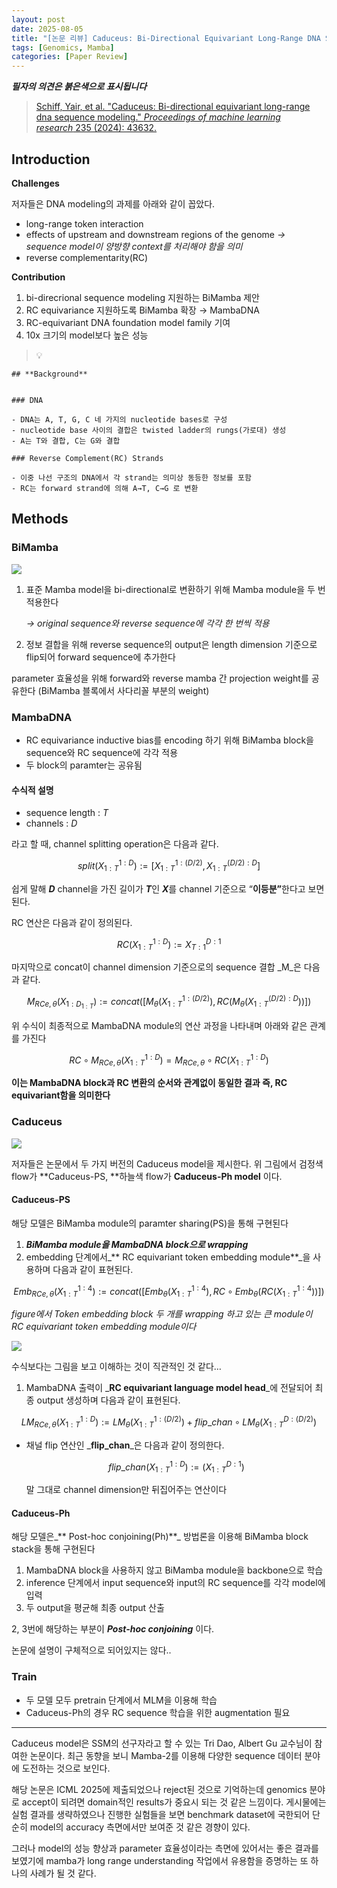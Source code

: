 ```yaml
---
layout: post
date: 2025-08-05
title: "[논문 리뷰] Caduceus: Bi-Directional Equivariant Long-Range DNA Sequence Modeling"
tags: [Genomics, Mamba]
categories: [Paper Review]
---
```


<span class="notion-red">_**필자의 의견은 붉은색으로 표시됩니다**_</span>


> [Schiff, Yair, et al. "Caduceus: Bi-directional equivariant long-range dna sequence modeling." ](https://pmc.ncbi.nlm.nih.gov/articles/PMC12189541/)[_Proceedings of machine learning research_](https://pmc.ncbi.nlm.nih.gov/articles/PMC12189541/)[ 235 (2024): 43632.](https://pmc.ncbi.nlm.nih.gov/articles/PMC12189541/)



## Introduction


**Challenges**


저자들은 DNA modeling의 과제를 아래와 같이 꼽았다.

- long-range token interaction
- effects of upstream and downstream regions of the genome 
_→ sequence model이 양방향 context를 처리해야 함을 의미_
- reverse complementarity(RC)

**Contribution**

1. bi-direcrional sequence modeling 지원하는 BiMamba 제안
1. RC equivariance 지원하도록 BiMamba 확장 → MambaDNA
1. RC-equivariant DNA foundation model family 기여
1. 10x 크기의 model보다 높은 성능

> 💡 


	## **Background**


	### DNA

	- DNA는 A, T, G, C 네 가지의 nucleotide bases로 구성
	- nucleotide base 사이의 결합은 twisted ladder의 rungs(가로대) 생성
	- A는 T와 결합, C는 G와 결합

	### Reverse Complement(RC) Strands

	- 이중 나선 구조의 DNA에서 각 strand는 의미상 동등한 정보를 포함
	- RC는 forward strand에 의해 A→T, C→G 로 변환


## Methods



### BiMamba


![](https://prod-files-secure.s3.us-west-2.amazonaws.com/542b861c-36a8-4051-84e5-8804b6728dba/2c247d59-7815-4980-99f0-8f0d21f445a7/image.png?X-Amz-Algorithm=AWS4-HMAC-SHA256&X-Amz-Content-Sha256=UNSIGNED-PAYLOAD&X-Amz-Credential=ASIAZI2LB466YLPKPNDJ%2F20251001%2Fus-west-2%2Fs3%2Faws4_request&X-Amz-Date=20251001T210045Z&X-Amz-Expires=3600&X-Amz-Security-Token=IQoJb3JpZ2luX2VjEIX%2F%2F%2F%2F%2F%2F%2F%2F%2F%2FwEaCXVzLXdlc3QtMiJHMEUCIQD7%2FIeAbLQ0P6OwRiatjiqCsyUn4DoIaRsd1kr4ZNqe3QIgGQvbmObLnV6Eo8cQVGuckZ2SDOln%2BE%2FsP4DSuepki6Iq%2FwMIHhAAGgw2Mzc0MjMxODM4MDUiDBWF0GySrLTMEf%2BZTyrcAy32YFcomADcyBLfzoZiBRMTNZ0UZ2LOWHjpmJzH8%2B%2BTrqY9I3CKluWsMn%2B098khKUtXaD%2BqFy%2B%2Fr60uaAkvTiMnAAYiwPB9GHKCl3KOwCeD9aJLKPHdnzCWjTaDvqR72Y6E5cc%2FG4sHoUpqWHdL8%2FHNicwCVBxaCrOv8fbJUo2OEbCM84dtGdPQ%2BuEdriXqAB2dzMqN7%2BQwsNIC6%2B7DLNOXh52R7iQoDmKyPnCjl8CWFAzNf0lYfS4GsmV7ZKuQeErAAfBtrf7HcePYnrPMDD02h1hZt5gF9dgJILEVrKqeoEMpJKaxgHmrrITxdpLPQ7%2FlRyTbetu0MiDvmqZF2dchgsNhvJIX8Bd9qrqoWWRnj8JLAnxAj3Y5XOFI1%2FdqH1EZQKr2Pfn%2BAFiPp082wZ8wmBgwtCjV0e%2BThJ3EMQVa9Bax1%2F3GS30uO15MYs6IEGR23OAHrzyVnT2v9bac3CO22ValcG1GAbDb7PTpJ882cZcA5VRe7nnQWvoSi9Mz4DEPraNDQaw34cjy2NkvifGxbg72XLAhmdHPq%2FMX0eAuX0igOlrQLrA4jZQCH92DiWVPMp7p0TPf%2BTnC61DDDpKpEJML9Wk8LR2F6zY8wjyMbOwQTTMCDqU0oAU0MMyr9sYGOqUB%2Bkx4KGyCqEfgXXhSrnNyj6gp2YczIrem2%2FZChUCyndvSeYyL9LWnCUrJmsu1PURYUcqCiwgE1akXjx9xf0%2BRD0s260eDj%2FDoWPrIJb3Y4l5oilnwhXO6kHub5Qfgwj7Yd28NuOZUHlM1MN07%2BhCmD%2FMk1mXb47CsPNaYgr12gvvszyaIl%2FizuUUAJE%2BRnTYl4E7FAwzrkm0YdUD%2BPasqh37ATK2j&X-Amz-Signature=1afda33f6ed93a3f558de680ae3a7db3b2fe6a783c322b87a22e848bc7550806&X-Amz-SignedHeaders=host&x-amz-checksum-mode=ENABLED&x-id=GetObject)

1. 표준 Mamba model을 bi-directional로 변환하기 위해 Mamba module을 두 번 적용한다

	_→ original sequence와 reverse sequence에 각각 한 번씩 적용_

1. 정보 결합을 위해 reverse sequence의 output은 length dimension 기준으로 flip되어 forward sequence에 추가한다

parameter 효율성을 위해 forward와 reverse mamba 간 projection weight를 공유한다 (BiMamba 블록에서 사다리꼴 부분의 weight)



### MambaDNA

- RC equivariance inductive bias를 encoding 하기 위해 BiMamba block을 sequence와 RC sequence에 각각 적용
- 두 block의 paramter는 공유됨


#### 수식적 설명

- sequence length : _T_
- channels : _D_

라고 할 때,  channel splitting operation은 다음과 같다.


$$
split(X^{1:D}_{1:T}):=[X^{1:(D/2)}_{1:T},X^{(D/2):D}_{1:T}]
$$


<span class="notion-red">쉽게 말해 </span><span class="notion-red">_**D**_</span><span class="notion-red"> channel을 가진 길이가 </span><span class="notion-red">_**T**_</span><span class="notion-red">인 </span><span class="notion-red">_**X**_</span><span class="notion-red">를 channel 기준으로 “</span><span class="notion-red">**이등분”**</span><span class="notion-red">한다고 보면 된다.</span>


RC 연산은 다음과 같이 정의된다.


$$
RC(X^{1:D}_{1:T}):=X^{D:1}_{T:1}
$$


마지막으로 concat이 channel dimension 기준으로의 sequence 결합 _M_은 다음과 같다.


$$
M_{RCe,\theta}(X_{1:D_{1:T}}):=concat([M_{\theta}(X^{1:(D/2)}_{1:T}),RC(M_{\theta}(X^{(D/2):D}_{1:T}))])
$$


위 수식이 최종적으로 MambaDNA module의 연산 과정을 나타내며 아래와 같은 관계를 가진다


$$
RC\circ M_{RCe,\theta}(X^{1:D}_{1:T}) = M_{RCe,\theta} \circ RC(X^{1:D}_{1:T})
$$


**이는 MambaDNA block과 RC 변환의 순서와 관계없이 동일한 결과 즉, RC equivariant함을 의미한다**



### Caduceus


![](https://prod-files-secure.s3.us-west-2.amazonaws.com/542b861c-36a8-4051-84e5-8804b6728dba/f94a60d7-8145-473b-aef9-7c68d3ec604a/image.png?X-Amz-Algorithm=AWS4-HMAC-SHA256&X-Amz-Content-Sha256=UNSIGNED-PAYLOAD&X-Amz-Credential=ASIAZI2LB466YLPKPNDJ%2F20251001%2Fus-west-2%2Fs3%2Faws4_request&X-Amz-Date=20251001T210045Z&X-Amz-Expires=3600&X-Amz-Security-Token=IQoJb3JpZ2luX2VjEIX%2F%2F%2F%2F%2F%2F%2F%2F%2F%2FwEaCXVzLXdlc3QtMiJHMEUCIQD7%2FIeAbLQ0P6OwRiatjiqCsyUn4DoIaRsd1kr4ZNqe3QIgGQvbmObLnV6Eo8cQVGuckZ2SDOln%2BE%2FsP4DSuepki6Iq%2FwMIHhAAGgw2Mzc0MjMxODM4MDUiDBWF0GySrLTMEf%2BZTyrcAy32YFcomADcyBLfzoZiBRMTNZ0UZ2LOWHjpmJzH8%2B%2BTrqY9I3CKluWsMn%2B098khKUtXaD%2BqFy%2B%2Fr60uaAkvTiMnAAYiwPB9GHKCl3KOwCeD9aJLKPHdnzCWjTaDvqR72Y6E5cc%2FG4sHoUpqWHdL8%2FHNicwCVBxaCrOv8fbJUo2OEbCM84dtGdPQ%2BuEdriXqAB2dzMqN7%2BQwsNIC6%2B7DLNOXh52R7iQoDmKyPnCjl8CWFAzNf0lYfS4GsmV7ZKuQeErAAfBtrf7HcePYnrPMDD02h1hZt5gF9dgJILEVrKqeoEMpJKaxgHmrrITxdpLPQ7%2FlRyTbetu0MiDvmqZF2dchgsNhvJIX8Bd9qrqoWWRnj8JLAnxAj3Y5XOFI1%2FdqH1EZQKr2Pfn%2BAFiPp082wZ8wmBgwtCjV0e%2BThJ3EMQVa9Bax1%2F3GS30uO15MYs6IEGR23OAHrzyVnT2v9bac3CO22ValcG1GAbDb7PTpJ882cZcA5VRe7nnQWvoSi9Mz4DEPraNDQaw34cjy2NkvifGxbg72XLAhmdHPq%2FMX0eAuX0igOlrQLrA4jZQCH92DiWVPMp7p0TPf%2BTnC61DDDpKpEJML9Wk8LR2F6zY8wjyMbOwQTTMCDqU0oAU0MMyr9sYGOqUB%2Bkx4KGyCqEfgXXhSrnNyj6gp2YczIrem2%2FZChUCyndvSeYyL9LWnCUrJmsu1PURYUcqCiwgE1akXjx9xf0%2BRD0s260eDj%2FDoWPrIJb3Y4l5oilnwhXO6kHub5Qfgwj7Yd28NuOZUHlM1MN07%2BhCmD%2FMk1mXb47CsPNaYgr12gvvszyaIl%2FizuUUAJE%2BRnTYl4E7FAwzrkm0YdUD%2BPasqh37ATK2j&X-Amz-Signature=a4c78093c703408d414991f15b2f3dbbd30bc9ee725414d02731fd22cd68d879&X-Amz-SignedHeaders=host&x-amz-checksum-mode=ENABLED&x-id=GetObject)


저자들은 논문에서 두 가지 버전의 Caduceus model을 제시한다. 위 그림에서 검정색 flow가 **Caduceus-PS, **하늘색 flow가 **Caduceus-Ph model** 이다.



#### Caduceus-PS


해당 모델은 BiMamba module의 paramter sharing(PS)을 통해 구현된다

1. _**BiMamba module을 MambaDNA block으로 wrapping**_
1. embedding 단계에서_** RC equivariant token embedding module**_을 사용하며 다음과 같이 표현된다.

$$
Emb_{RCe,\theta}(X^{1:4}_{1:T}):=concat([Emb_{\theta}(X^{1:4}_{1:T}),RC \circ Emb_{\theta}(RC(X^{1:4}_{1:T}))])
$$


_figure에서 Token embedding block 두 개를 wrapping 하고 있는 큰 module이 RC equivariant token embedding module이다_


![](https://prod-files-secure.s3.us-west-2.amazonaws.com/542b861c-36a8-4051-84e5-8804b6728dba/b175e4da-71eb-4e91-8c23-a06dabe673c9/image.png?X-Amz-Algorithm=AWS4-HMAC-SHA256&X-Amz-Content-Sha256=UNSIGNED-PAYLOAD&X-Amz-Credential=ASIAZI2LB466YLPKPNDJ%2F20251001%2Fus-west-2%2Fs3%2Faws4_request&X-Amz-Date=20251001T210045Z&X-Amz-Expires=3600&X-Amz-Security-Token=IQoJb3JpZ2luX2VjEIX%2F%2F%2F%2F%2F%2F%2F%2F%2F%2FwEaCXVzLXdlc3QtMiJHMEUCIQD7%2FIeAbLQ0P6OwRiatjiqCsyUn4DoIaRsd1kr4ZNqe3QIgGQvbmObLnV6Eo8cQVGuckZ2SDOln%2BE%2FsP4DSuepki6Iq%2FwMIHhAAGgw2Mzc0MjMxODM4MDUiDBWF0GySrLTMEf%2BZTyrcAy32YFcomADcyBLfzoZiBRMTNZ0UZ2LOWHjpmJzH8%2B%2BTrqY9I3CKluWsMn%2B098khKUtXaD%2BqFy%2B%2Fr60uaAkvTiMnAAYiwPB9GHKCl3KOwCeD9aJLKPHdnzCWjTaDvqR72Y6E5cc%2FG4sHoUpqWHdL8%2FHNicwCVBxaCrOv8fbJUo2OEbCM84dtGdPQ%2BuEdriXqAB2dzMqN7%2BQwsNIC6%2B7DLNOXh52R7iQoDmKyPnCjl8CWFAzNf0lYfS4GsmV7ZKuQeErAAfBtrf7HcePYnrPMDD02h1hZt5gF9dgJILEVrKqeoEMpJKaxgHmrrITxdpLPQ7%2FlRyTbetu0MiDvmqZF2dchgsNhvJIX8Bd9qrqoWWRnj8JLAnxAj3Y5XOFI1%2FdqH1EZQKr2Pfn%2BAFiPp082wZ8wmBgwtCjV0e%2BThJ3EMQVa9Bax1%2F3GS30uO15MYs6IEGR23OAHrzyVnT2v9bac3CO22ValcG1GAbDb7PTpJ882cZcA5VRe7nnQWvoSi9Mz4DEPraNDQaw34cjy2NkvifGxbg72XLAhmdHPq%2FMX0eAuX0igOlrQLrA4jZQCH92DiWVPMp7p0TPf%2BTnC61DDDpKpEJML9Wk8LR2F6zY8wjyMbOwQTTMCDqU0oAU0MMyr9sYGOqUB%2Bkx4KGyCqEfgXXhSrnNyj6gp2YczIrem2%2FZChUCyndvSeYyL9LWnCUrJmsu1PURYUcqCiwgE1akXjx9xf0%2BRD0s260eDj%2FDoWPrIJb3Y4l5oilnwhXO6kHub5Qfgwj7Yd28NuOZUHlM1MN07%2BhCmD%2FMk1mXb47CsPNaYgr12gvvszyaIl%2FizuUUAJE%2BRnTYl4E7FAwzrkm0YdUD%2BPasqh37ATK2j&X-Amz-Signature=c5def24998ac1e45aee622133c94efbd1c29ac42c3d0027eca4596ce1656c2a8&X-Amz-SignedHeaders=host&x-amz-checksum-mode=ENABLED&x-id=GetObject)


<span class="notion-red">수식보다는 그림을 보고 이해하는 것이 직관적인 것 같다…</span>

1. MambaDNA 출력이 _**RC equivariant language model head**_에 전달되어 최종 output 생성하며 다음과 같이 표현된다.

$$
LM_{RCe,\theta}(X^{1:D}_{1:T}):= LM_{\theta}(X^{1:(D/2)}_{1:T})+flip\_chan\circ LM_{\theta}(X^{D:(D/2)}_{1:T})
$$

- 채널 flip 연산인 _**flip\_chan**_은 다음과 같이 정의한다.

	$$
	flip\_chan(X^{1:D}_{1:T}):=(X^{D:1}_{1:T})
	$$


	말 그대로 channel dimension만 뒤집어주는 연산이다



#### Caduceus-Ph


해당 모델은_** Post-hoc conjoining(Ph)**_ 방법론을 이용해 BiMamba block stack을 통해 구현된다

1. MambaDNA block을 사용하지 않고 BiMamba module을 backbone으로 학습
1. inference 단계에서 input sequence와 input의 RC sequence를 각각 model에 입력
1. 두 output을 평균해 최종 output 산출

2, 3번에 해당하는 부분이 _**Post-hoc conjoining**_ 이다.


<span class="notion-red">논문에 설명이 구체적으로 되어있지는 않다..</span>



### Train

- 두 모델 모두 pretrain 단계에서 MLM을 이용해 학습
- Caduceus-Ph의 경우 RC sequence 학습을 위한 augmentation 필요

---


<span class="notion-red">Caduceus model은 SSM의 선구자라고 할 수 있는 Tri Dao, Albert Gu 교수님이 참여한 논문이다. 최근 동향을 보니 Mamba-2를 이용해 다양한 sequence 데이터 분야에 도전하는 것으로 보인다.</span>


<span class="notion-red">해당 논문은 ICML 2025에 제출되었으나 reject된 것으로 기억하는데 genomics 분야로 accept이 되려면 domain적인 results가 중요시 되는 것 같은 느낌이다. 게시물에는 실험 결과를 생략하였으나 진행한 실험들을 보면 benchmark dataset에 국한되어 단순히 model의 accuracy 측면에서만 보여준 것 같은 경향이 있다.</span>


<span class="notion-red">그러나 model의 성능 향상과 parameter 효율성이라는 측면에 있어서는 좋은 결과를 보였기에 mamba가 long range understanding 작업에서 유용함을 증명하는 또 하나의 사례가 될 것 같다.</span>

